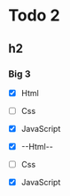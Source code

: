 # Todo 2


## h2


### Big 3

 -  [x] Html
 -  [ ] Css
 -  [x] JavaScript


 -  [x] --Html--
 -  [ ] Css
 -  [x] JavaScript

